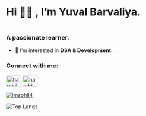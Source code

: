 <h1 align="left">Hi 🙋‍♂️ , I’m Yuval Barvaliya.</h1>
<div id = "counter">
<img src="https://komarev.com/ghpvc/?username=harshil048&style=flat-square&color=blue" alt=""/>
</div>
<h3 align="left">A passionate learner.</h3>

- 👀 I’m interested in **DSA & Development.**

<h3 align="left">Connect with me:</h3>
<p align="left">
<a href="https://twitter.com/BarvaliyaYUVAL" target="blank"><img align="center" src="https://raw.githubusercontent.com/rahuldkjain/github-profile-readme-generator/master/src/images/icons/Social/twitter.svg" alt="harshil_048" height="30" width="40" /></a>
<a href="https://www.linkedin.com/in/yuval-barvaliya-692895235/?originalSubdomain=in" target="blank"><img align="center" src="https://raw.githubusercontent.com/rahuldkjain/github-profile-readme-generator/master/src/images/icons/Social/linked-in-alt.svg" alt="harshil-bambhroliya" height="30" width="40" /></a>

<p align="left"> <a href="https://twitter.com/BarvaliyaYUVAL" target="blank"><img src="https://img.shields.io/twitter/follow/BarvaliyaYUVAL?logo=twitter&style=for-the-badge" alt="imsohil4" /></a> </p>

  
</p>

<!--[![Top Langs](https://github-readme-stats.vercel.app/api/top-langs/?username=Ybarvaliya&layout=compact)](https://github.com/Ybarvaliya/github-readme-stats)-->

<!-- ![Yuval's GitHub stats](https://github-readme-stats.vercel.app/api?username=Ybarvaliya&theme=onedark_icons=true)-->

![Top Langs](https://github-readme-stats.vercel.app/api/top-langs/?username=Ybarvaliya&hide_progress=true)
<!--[![Yuval's github activity graph](https://activity-graph.herokuapp.com/graph?username=Ybarvaliya&theme=react-dark)](https://github.com/Ybarvaliya/github-readme-activity-graph)-->
